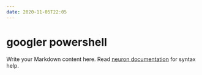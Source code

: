 ```yaml
---
date: 2020-11-05T22:05
---
```


# googler powershell

Write your Markdown content here. Read [neuron documentation](https://neuron.zettel.page/2011404.html) for syntax help.

